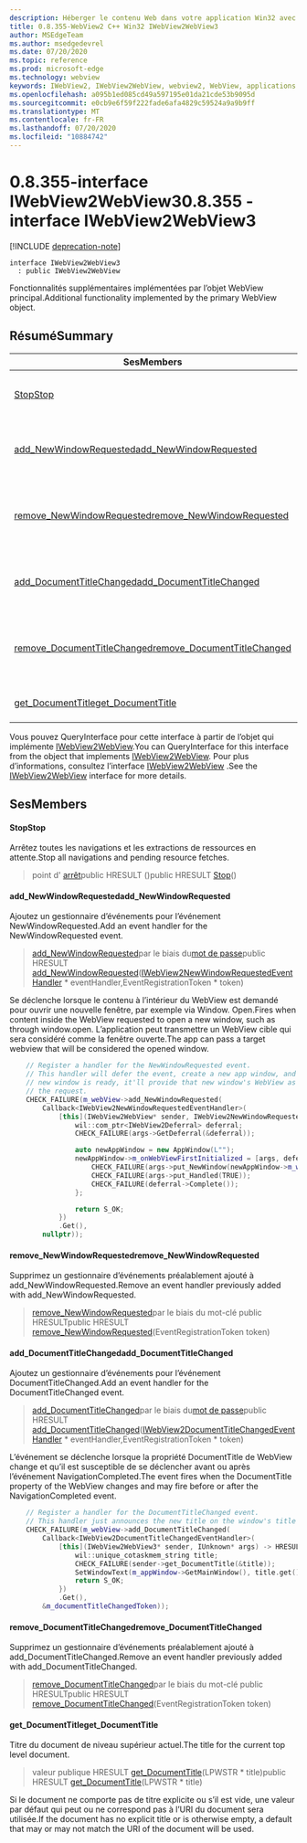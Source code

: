 ```yaml
---
description: Héberger le contenu Web dans votre application Win32 avec le contrôle Microsoft Edge WebView2
title: 0.8.355-WebView2 C++ Win32 IWebView2WebView3
author: MSEdgeTeam
ms.author: msedgedevrel
ms.date: 07/20/2020
ms.topic: reference
ms.prod: microsoft-edge
ms.technology: webview
keywords: IWebView2, IWebView2WebView, webview2, WebView, applications Win32, Win32, Edge
ms.openlocfilehash: a095b1ed085cd49a597195e01da21cde53b9095d
ms.sourcegitcommit: e0cb9e6f59f222fade6afa4829c59524a9a9b9ff
ms.translationtype: MT
ms.contentlocale: fr-FR
ms.lasthandoff: 07/20/2020
ms.locfileid: "10884742"
---
```

# <span data-ttu-id="3afad-104">0.8.355-interface IWebView2WebView3</span><span class="sxs-lookup"><span data-stu-id="3afad-104">0.8.355 - interface IWebView2WebView3</span></span> 

[!INCLUDE [deprecation-note](../../includes/deprecation-note.md)]

```
interface IWebView2WebView3
  : public IWebView2WebView
```

<span data-ttu-id="3afad-105">Fonctionnalités supplémentaires implémentées par l’objet WebView principal.</span><span class="sxs-lookup"><span data-stu-id="3afad-105">Additional functionality implemented by the primary WebView object.</span></span>

## <span data-ttu-id="3afad-106">Résumé</span><span class="sxs-lookup"><span data-stu-id="3afad-106">Summary</span></span>

 <span data-ttu-id="3afad-107">Ses</span><span class="sxs-lookup"><span data-stu-id="3afad-107">Members</span></span>                        | <span data-ttu-id="3afad-108">Descriptions</span><span class="sxs-lookup"><span data-stu-id="3afad-108">Descriptions</span></span>
--------------------------------|---------------------------------------------
[<span data-ttu-id="3afad-109">Stop</span><span class="sxs-lookup"><span data-stu-id="3afad-109">Stop</span></span>](#stop) | <span data-ttu-id="3afad-110">Arrêtez toutes les navigations et les extractions de ressources en attente.</span><span class="sxs-lookup"><span data-stu-id="3afad-110">Stop all navigations and pending resource fetches.</span></span>
[<span data-ttu-id="3afad-111">add_NewWindowRequested</span><span class="sxs-lookup"><span data-stu-id="3afad-111">add_NewWindowRequested</span></span>](#add_newwindowrequested) | <span data-ttu-id="3afad-112">Ajoutez un gestionnaire d’événements pour l’événement NewWindowRequested.</span><span class="sxs-lookup"><span data-stu-id="3afad-112">Add an event handler for the NewWindowRequested event.</span></span>
[<span data-ttu-id="3afad-113">remove_NewWindowRequested</span><span class="sxs-lookup"><span data-stu-id="3afad-113">remove_NewWindowRequested</span></span>](#remove_newwindowrequested) | <span data-ttu-id="3afad-114">Supprimez un gestionnaire d’événements préalablement ajouté à add_NewWindowRequested.</span><span class="sxs-lookup"><span data-stu-id="3afad-114">Remove an event handler previously added with add_NewWindowRequested.</span></span>
[<span data-ttu-id="3afad-115">add_DocumentTitleChanged</span><span class="sxs-lookup"><span data-stu-id="3afad-115">add_DocumentTitleChanged</span></span>](#add_documenttitlechanged) | <span data-ttu-id="3afad-116">Ajoutez un gestionnaire d’événements pour l’événement DocumentTitleChanged.</span><span class="sxs-lookup"><span data-stu-id="3afad-116">Add an event handler for the DocumentTitleChanged event.</span></span>
[<span data-ttu-id="3afad-117">remove_DocumentTitleChanged</span><span class="sxs-lookup"><span data-stu-id="3afad-117">remove_DocumentTitleChanged</span></span>](#remove_documenttitlechanged) | <span data-ttu-id="3afad-118">Supprimez un gestionnaire d’événements préalablement ajouté à add_DocumentTitleChanged.</span><span class="sxs-lookup"><span data-stu-id="3afad-118">Remove an event handler previously added with add_DocumentTitleChanged.</span></span>
[<span data-ttu-id="3afad-119">get_DocumentTitle</span><span class="sxs-lookup"><span data-stu-id="3afad-119">get_DocumentTitle</span></span>](#get_documenttitle) | <span data-ttu-id="3afad-120">Titre du document de niveau supérieur actuel.</span><span class="sxs-lookup"><span data-stu-id="3afad-120">The title for the current top level document.</span></span>

<span data-ttu-id="3afad-121">Vous pouvez QueryInterface pour cette interface à partir de l’objet qui implémente [IWebView2WebView](IWebView2WebView.md).</span><span class="sxs-lookup"><span data-stu-id="3afad-121">You can QueryInterface for this interface from the object that implements [IWebView2WebView](IWebView2WebView.md).</span></span> <span data-ttu-id="3afad-122">Pour plus d’informations, consultez l’interface [IWebView2WebView](IWebView2WebView.md) .</span><span class="sxs-lookup"><span data-stu-id="3afad-122">See the [IWebView2WebView](IWebView2WebView.md) interface for more details.</span></span>

## <span data-ttu-id="3afad-123">Ses</span><span class="sxs-lookup"><span data-stu-id="3afad-123">Members</span></span>

#### <span data-ttu-id="3afad-124">Stop</span><span class="sxs-lookup"><span data-stu-id="3afad-124">Stop</span></span> 

<span data-ttu-id="3afad-125">Arrêtez toutes les navigations et les extractions de ressources en attente.</span><span class="sxs-lookup"><span data-stu-id="3afad-125">Stop all navigations and pending resource fetches.</span></span>

> <span data-ttu-id="3afad-126">point d' [arrêt](#stop)public HRESULT ()</span><span class="sxs-lookup"><span data-stu-id="3afad-126">public HRESULT [Stop](#stop)()</span></span>

#### <span data-ttu-id="3afad-127">add_NewWindowRequested</span><span class="sxs-lookup"><span data-stu-id="3afad-127">add_NewWindowRequested</span></span> 

<span data-ttu-id="3afad-128">Ajoutez un gestionnaire d’événements pour l’événement NewWindowRequested.</span><span class="sxs-lookup"><span data-stu-id="3afad-128">Add an event handler for the NewWindowRequested event.</span></span>

> <span data-ttu-id="3afad-129">[add_NewWindowRequested](#add_newwindowrequested)par le biais du[mot de passe](IWebView2NewWindowRequestedEventHandler.md)</span><span class="sxs-lookup"><span data-stu-id="3afad-129">public HRESULT [add_NewWindowRequested](#add_newwindowrequested)([IWebView2NewWindowRequestedEventHandler](IWebView2NewWindowRequestedEventHandler.md) \* eventHandler,EventRegistrationToken \* token)</span></span>

<span data-ttu-id="3afad-130">Se déclenche lorsque le contenu à l’intérieur du WebView est demandé pour ouvrir une nouvelle fenêtre, par exemple via Window. Open.</span><span class="sxs-lookup"><span data-stu-id="3afad-130">Fires when content inside the WebView requested to open a new window, such as through window.open.</span></span> <span data-ttu-id="3afad-131">L’application peut transmettre un WebView cible qui sera considéré comme la fenêtre ouverte.</span><span class="sxs-lookup"><span data-stu-id="3afad-131">The app can pass a target webview that will be considered the opened window.</span></span>

```cpp
    // Register a handler for the NewWindowRequested event.
    // This handler will defer the event, create a new app window, and then once the
    // new window is ready, it'll provide that new window's WebView as the response to
    // the request.
    CHECK_FAILURE(m_webView->add_NewWindowRequested(
        Callback<IWebView2NewWindowRequestedEventHandler>(
            [this](IWebView2WebView* sender, IWebView2NewWindowRequestedEventArgs* args) {
                wil::com_ptr<IWebView2Deferral> deferral;
                CHECK_FAILURE(args->GetDeferral(&deferral));

                auto newAppWindow = new AppWindow(L"");
                newAppWindow->m_onWebViewFirstInitialized = [args, deferral, newAppWindow]() {
                    CHECK_FAILURE(args->put_NewWindow(newAppWindow->m_webView.get()));
                    CHECK_FAILURE(args->put_Handled(TRUE));
                    CHECK_FAILURE(deferral->Complete());
                };

                return S_OK;
            })
            .Get(),
        nullptr));
```

#### <span data-ttu-id="3afad-132">remove_NewWindowRequested</span><span class="sxs-lookup"><span data-stu-id="3afad-132">remove_NewWindowRequested</span></span> 

<span data-ttu-id="3afad-133">Supprimez un gestionnaire d’événements préalablement ajouté à add_NewWindowRequested.</span><span class="sxs-lookup"><span data-stu-id="3afad-133">Remove an event handler previously added with add_NewWindowRequested.</span></span>

> <span data-ttu-id="3afad-134">[remove_NewWindowRequested](#remove_newwindowrequested)par le biais du mot-clé public HRESULT</span><span class="sxs-lookup"><span data-stu-id="3afad-134">public HRESULT [remove_NewWindowRequested](#remove_newwindowrequested)(EventRegistrationToken token)</span></span>

#### <span data-ttu-id="3afad-135">add_DocumentTitleChanged</span><span class="sxs-lookup"><span data-stu-id="3afad-135">add_DocumentTitleChanged</span></span> 

<span data-ttu-id="3afad-136">Ajoutez un gestionnaire d’événements pour l’événement DocumentTitleChanged.</span><span class="sxs-lookup"><span data-stu-id="3afad-136">Add an event handler for the DocumentTitleChanged event.</span></span>

> <span data-ttu-id="3afad-137">[add_DocumentTitleChanged](#add_documenttitlechanged)par le biais du[mot de passe](IWebView2DocumentTitleChangedEventHandler.md)</span><span class="sxs-lookup"><span data-stu-id="3afad-137">public HRESULT [add_DocumentTitleChanged](#add_documenttitlechanged)([IWebView2DocumentTitleChangedEventHandler](IWebView2DocumentTitleChangedEventHandler.md) \* eventHandler,EventRegistrationToken \* token)</span></span>

<span data-ttu-id="3afad-138">L’événement se déclenche lorsque la propriété DocumentTitle de WebView change et qu’il est susceptible de se déclencher avant ou après l’événement NavigationCompleted.</span><span class="sxs-lookup"><span data-stu-id="3afad-138">The event fires when the DocumentTitle property of the WebView changes and may fire before or after the NavigationCompleted event.</span></span>

```cpp
    // Register a handler for the DocumentTitleChanged event.
    // This handler just announces the new title on the window's title bar.
    CHECK_FAILURE(m_webView->add_DocumentTitleChanged(
        Callback<IWebView2DocumentTitleChangedEventHandler>(
            [this](IWebView2WebView3* sender, IUnknown* args) -> HRESULT {
                wil::unique_cotaskmem_string title;
                CHECK_FAILURE(sender->get_DocumentTitle(&title));
                SetWindowText(m_appWindow->GetMainWindow(), title.get());
                return S_OK;
            })
            .Get(),
        &m_documentTitleChangedToken));
```

#### <span data-ttu-id="3afad-139">remove_DocumentTitleChanged</span><span class="sxs-lookup"><span data-stu-id="3afad-139">remove_DocumentTitleChanged</span></span> 

<span data-ttu-id="3afad-140">Supprimez un gestionnaire d’événements préalablement ajouté à add_DocumentTitleChanged.</span><span class="sxs-lookup"><span data-stu-id="3afad-140">Remove an event handler previously added with add_DocumentTitleChanged.</span></span>

> <span data-ttu-id="3afad-141">[remove_DocumentTitleChanged](#remove_documenttitlechanged)par le biais du mot-clé public HRESULT</span><span class="sxs-lookup"><span data-stu-id="3afad-141">public HRESULT [remove_DocumentTitleChanged](#remove_documenttitlechanged)(EventRegistrationToken token)</span></span>

#### <span data-ttu-id="3afad-142">get_DocumentTitle</span><span class="sxs-lookup"><span data-stu-id="3afad-142">get_DocumentTitle</span></span> 

<span data-ttu-id="3afad-143">Titre du document de niveau supérieur actuel.</span><span class="sxs-lookup"><span data-stu-id="3afad-143">The title for the current top level document.</span></span>

> <span data-ttu-id="3afad-144">valeur publique HRESULT [get_DocumentTitle](#get_documenttitle)(LPWSTR \* title)</span><span class="sxs-lookup"><span data-stu-id="3afad-144">public HRESULT [get_DocumentTitle](#get_documenttitle)(LPWSTR \* title)</span></span>

<span data-ttu-id="3afad-145">Si le document ne comporte pas de titre explicite ou s’il est vide, une valeur par défaut qui peut ou ne correspond pas à l’URI du document sera utilisée.</span><span class="sxs-lookup"><span data-stu-id="3afad-145">If the document has no explicit title or is otherwise empty, a default that may or may not match the URI of the document will be used.</span></span>

